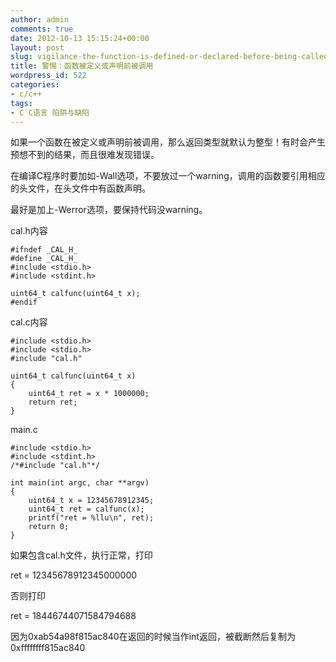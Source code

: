 ```yaml
---
author: admin
comments: true
date: 2012-10-13 15:15:24+00:00
layout: post
slug: vigilance-the-function-is-defined-or-declared-before-being-called
title: 警惕：函数被定义或声明前被调用
wordpress_id: 522
categories:
- c/c++
tags:
- C C语言 陷阱与缺陷
---
```


如果一个函数在被定义或声明前被调用，那么返回类型就默认为整型！有时会产生预想不到的结果，而且很难发现错误。

在编译C程序时要加如-Wall选项，不要放过一个warning，调用的函数要引用相应的头文件，在头文件中有函数声明。

最好是加上-Werror选项，要保持代码没warning。

<!-- more -->

cal.h内容

    
    #ifndef _CAL_H_
    #define _CAL_H_
    #include <stdio.h>
    #include <stdint.h>
    
    uint64_t calfunc(uint64_t x);
    #endif


cal.c内容

    
    #include <stdio.h>
    #include <stdio.h>
    #include "cal.h"
    
    uint64_t calfunc(uint64_t x)
    {
    	uint64_t ret = x * 1000000;
    	return ret;
    }


main.c

    
    #include <stdio.h>
    #include <stdint.h>
    /*#include "cal.h"*/
    
    int main(int argc, char **argv)
    {
    	uint64_t x = 12345678912345;
    	uint64_t ret = calfunc(x);
    	printf("ret = %llu\n", ret);
    	return 0;
    }


如果包含cal.h文件，执行正常，打印

ret = 12345678912345000000

否则打印

ret = 18446744071584794688

因为0xab54a98f815ac840在返回的时候当作int返回，被截断然后复制为0xffffffff815ac840
